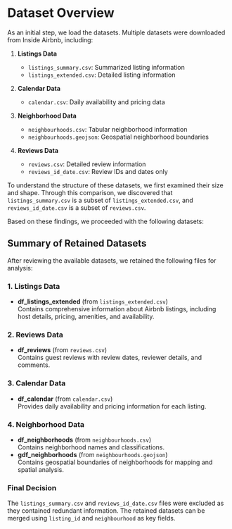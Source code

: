 # Dataset Overview

As an initial step, we load the datasets. Multiple datasets were downloaded from Inside Airbnb, including:

1. **Listings Data**
   * `listings_summary.csv`: Summarized listing information
   * `listings_extended.csv`: Detailed listing information

2. **Calendar Data**
   * `calendar.csv`: Daily availability and pricing data

3. **Neighborhood Data**
   * `neighbourhoods.csv`: Tabular neighborhood information
   * `neighbourhoods.geojson`: Geospatial neighborhood boundaries

4. **Reviews Data**
   * `reviews.csv`: Detailed review information
   * `reviews_id_date.csv`: Review IDs and dates only

To understand the structure of these datasets, we first examined their size and shape. Through this comparison, we discovered that `listings_summary.csv` is a subset of `listings_extended.csv`, and `reviews_id_date.csv` is a subset of `reviews.csv`.

Based on these findings, we proceeded with the following datasets:

## Summary of Retained Datasets

After reviewing the available datasets, we retained the following files for analysis:

### 1. Listings Data
- **df_listings_extended** (from `listings_extended.csv`)  
  Contains comprehensive information about Airbnb listings, including host details, pricing, amenities, and availability.

### 2. Reviews Data
- **df_reviews** (from `reviews.csv`)  
  Contains guest reviews with review dates, reviewer details, and comments.

### 3. Calendar Data
- **df_calendar** (from `calendar.csv`)  
  Provides daily availability and pricing information for each listing.

### 4. Neighborhood Data
- **df_neighborhoods** (from `neighbourhoods.csv`)  
  Contains neighborhood names and classifications.
- **gdf_neighborhoods** (from `neighbourhoods.geojson`)  
  Contains geospatial boundaries of neighborhoods for mapping and spatial analysis.

### Final Decision
The `listings_summary.csv` and `reviews_id_date.csv` files were excluded as they contained redundant information. The retained datasets can be merged using `listing_id` and `neighbourhood` as key fields.
